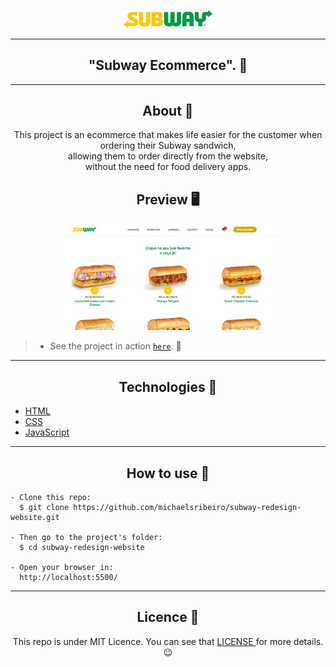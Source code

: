 <p align="center">
      <img src="assets/images/logo.png" width="30%" alt="Subway Logo"/>
</p>

---

<h2 align="center">"Subway Ecommerce". 🥳</h1>

---

<h2 align="center">About 📖</h2>
   
   <p align="center">
      This project is an ecommerce that makes life easier for the customer when ordering their Subway sandwich,<br> allowing them to order directly from the website,<br> without         the need for food delivery apps.<br>
   </p>
   
<h2 align="center">Preview 🖥️</h2>

   <p align="center">
      <img src="assets/images/LAYOUT_DESKTOP-02.png" width="70%" alt="Subway Ecommerce Demo"/>
   </p>  
   
   >  * See the project in action [`here`](https://subway-redesign-project.netlify.app/). 🧐

---

<h2 align="center">Technologies 🚀</h2>

- [HTML](https://html.com/)
- [CSS](https://developer.mozilla.org/pt-BR/docs/Web/CSS)
- [JavaScript](https://www.javascript.com/)

---

<h2 align="center">How to use 🤔</h2>

```
- Clone this repo:
  $ git clone https://github.com/michaelsribeiro/subway-redesign-website.git

- Then go to the project's folder:
  $ cd subway-redesign-website

- Open your browser in:
  http://localhost:5500/ 
```

---

<h2 align="center">Licence 📝</h2>

<p align="center">
   This repo is under MIT Licence. You can see that <a href="https://github.com/michaelsribeiro/subway-redesign-website/blob/main/LICENSE.md"> LICENSE </a> for more details. 😉
</p>
